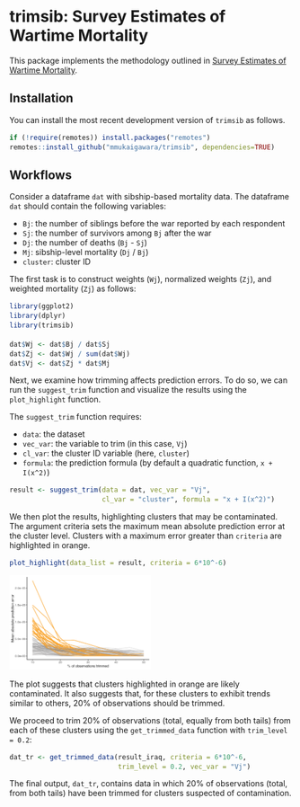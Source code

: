
<!-- README.md is generated from README.Rmd. Please edit that file -->

# **trimsib**: Survey Estimates of Wartime Mortality

This package implements the methodology outlined in [Survey Estimates of
Wartime Mortality](https://gking.harvard.edu/sibs).

## Installation

You can install the most recent development version of `trimsib` as
follows.

``` r
if (!require(remotes)) install.packages("remotes")
remotes::install_github("mmukaigawara/trimsib", dependencies=TRUE)
```

## Workflows

Consider a dataframe `dat` with sibship-based mortality data. The
dataframe `dat` should contain the following variables:

- `Bj`: the number of siblings before the war reported by each
  respondent
- `Sj`: the number of survivors among `Bj` after the war
- `Dj`: the number of deaths (`Bj` - `Sj`)
- `Mj`: sibship-level mortality (`Dj` / `Bj`)
- `cluster`: cluster ID

The first task is to construct weights (`Wj`), normalized weights
(`Zj`), and weighted mortality (`Zj`) as follows:

``` r
library(ggplot2)
library(dplyr)
library(trimsib)

dat$Wj <- dat$Bj / dat$Sj
dat$Zj <- dat$Wj / sum(dat$Wj)
dat$Vj <- dat$Zj * dat$Mj
```

Next, we examine how trimming affects prediction errors. To do so, we
can run the `suggest_trim` function and visualize the results using the
`plot_highlight` function.

The `suggest_trim` function requires:

- `data`: the dataset
- `vec_var`: the variable to trim (in this case, `Vj`)
- `cl_var`: the cluster ID variable (here, `cluster`)
- `formula`: the prediction formula (by default a quadratic function,
  `x + I(x^2)`)

``` r
result <- suggest_trim(data = dat, vec_var = "Vj", 
                       cl_var = "cluster", formula = "x + I(x^2)")
```

We then plot the results, highlighting clusters that may be
contaminated. The argument criteria sets the maximum mean absolute
prediction error at the cluster level. Clusters with a maximum error
greater than `criteria` are highlighted in orange.

``` r
plot_highlight(data_list = result, criteria = 6*10^-6)
```

<img src="man/figures/README-fig_trim.png" style="width: 50%"/>

The plot suggests that clusters highlighted in orange are likely
contaminated. It also suggests that, for these clusters to exhibit
trends similar to others, 20% of observations should be trimmed.

We proceed to trim 20% of observations (total, equally from both tails)
from each of these clusters using the `get_trimmed_data` function with
`trim_level = 0.2`:

``` r
dat_tr <- get_trimmed_data(result_iraq, criteria = 6*10^-6, 
                           trim_level = 0.2, vec_var = "Vj")
```

The final output, `dat_tr`, contains data in which 20% of observations
(total, from both tails) have been trimmed for clusters suspected of
contamination.

